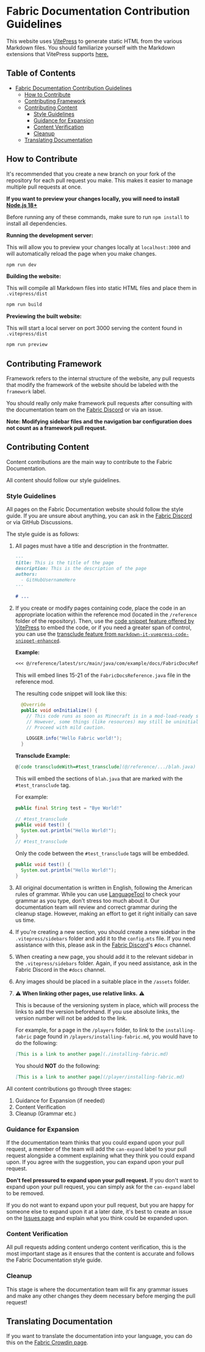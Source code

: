 # Fabric Documentation Contribution Guidelines

This website uses [VitePress](https://vitepress.dev/) to generate static HTML from the various Markdown files. You should familiarize yourself with the Markdown extensions that VitePress supports [here.](https://vitepress.dev/guide/markdown.html#features)

## Table of Contents

- [Fabric Documentation Contribution Guidelines](#fabric-documentation-contribution-guidelines)
  - [How to Contribute](#how-to-contribute)
  - [Contributing Framework](#contributing-framework)
  - [Contributing Content](#contributing-content)
    - [Style Guidelines](#style-guidelines)
    - [Guidance for Expansion](#guidance-for-expansion)
    - [Content Verification](#content-verification)
    - [Cleanup](#cleanup)
  - [Translating Documentation](#translating-documentation)

## How to Contribute

It's recommended that you create a new branch on your fork of the repository for each pull request you make. This makes it easier to manage multiple pull requests at once.

**If you want to preview your changes locally, you will need to install [Node.js 18+](https://nodejs.org/en/)**

Before running any of these commands, make sure to run `npm install` to install all dependencies.

**Running the development server:**

This will allow you to preview your changes locally at `localhost:3000` and will automatically reload the page when you make changes.

```bash
npm run dev
```

**Building the website:**

This will compile all Markdown files into static HTML files and place them in `.vitepress/dist`

```bash
npm run build
```

**Previewing the built website:**

This will start a local server on port 3000 serving the content found in `.vitepress/dist`

```bash
npm run preview
```

## Contributing Framework

Framework refers to the internal structure of the website, any pull requests that modify the framework of the website should be labeled with the `framework` label.

You should really only make framework pull requests after consulting with the documentation team on the [Fabric Discord](https://discord.gg/v6v4pMv) or via an issue.

**Note: Modifying sidebar files and the navigation bar configuration does not count as a framework pull request.**

## Contributing Content

Content contributions are the main way to contribute to the Fabric Documentation.

All content should follow our style guidelines.

### Style Guidelines

All pages on the Fabric Documentation website should follow the style guide. If you are unsure about anything, you can ask in the [Fabric Discord](https://discord.gg/v6v4pMv) or via GitHub Discussions.

The style guide is as follows:

1. All pages must have a title and description in the frontmatter.

    ```md
    ---
    title: This is the title of the page
    description: This is the description of the page
    authors:
      - GitHubUsernameHere
    ---

    # ...
    ```

2. If you create or modify pages containing code, place the code in an appropriate location within the reference mod (located in the `/reference` folder of the repository). Then, use the [code snippet feature offered by VitePress](https://vitepress.dev/guide/markdown#import-code-snippets) to embed the code, or if you need a greater span of control, you can use the [transclude feature from `markdown-it-vuepress-code-snippet-enhanced`](https://github.com/fabioaanthony/markdown-it-vuepress-code-snippet-enhanced).

    **Example:**

    ```md
    <<< @/reference/latest/src/main/java/com/example/docs/FabricDocsReference.java{15-21 java}
    ```

    This will embed lines 15-21 of the `FabricDocsReference.java` file in the reference mod.

    The resulting code snippet will look like this:

    ```java
      @Override
      public void onInitialize() {
        // This code runs as soon as Minecraft is in a mod-load-ready state.
        // However, some things (like resources) may still be uninitialized.
        // Proceed with mild caution.

        LOGGER.info("Hello Fabric world!");
      }
    ```

    **Transclude Example:**

    ```md
    @[code transcludeWith=#test_transclude](@/reference/.../blah.java)
    ```

    This will embed the sections of `blah.java` that are marked with the `#test_transclude` tag.

    For example:

    ```java
    public final String test = "Bye World!"

    // #test_transclude
    public void test() {
      System.out.println("Hello World!");
    }
    // #test_transclude
    ```

    Only the code between the `#test_transclude` tags will be embedded.

    ```java
    public void test() {
      System.out.println("Hello World!");
    }
    ```

3. All original documentation is written in English, following the American rules of grammar. While you can use [LanguageTool](https://languagetool.org/) to check your grammar as you type, don't stress too much about it. Our documentation team will review and correct grammar during the cleanup stage. However, making an effort to get it right initially can save us time.

4. If you're creating a new section, you should create a new sidebar in the `.vitepress/sidebars` folder and add it to the `config.mts` file. If you need assistance with this, please ask in the [Fabric Discord](https://discord.gg/v6v4pMv)'s `#docs` channel.

5. When creating a new page, you should add it to the relevant sidebar in the `.vitepress/sidebars` folder. Again, if you need assistance, ask in the Fabric Discord in the `#docs` channel.

6. Any images should be placed in a suitable place in the `/assets` folder.

7. ⚠️ **When linking other pages, use relative links.** ⚠️

    This is because of the versioning system in place, which will process the links to add the version beforehand. If you use absolute links, the version number will not be added to the link.

    For example, for a page in the `/players` folder, to link to the `installing-fabric` page found in `/players/installing-fabric.md`, you would have to do the following:

    ```md
    [This is a link to another page](./installing-fabric.md)
    ```

    You should **NOT** do the following:

    ```md
    [This is a link to another page](/player/installing-fabric.md)
    ```

All content contributions go through three stages:

1. Guidance for Expansion (if needed)
2. Content Verification
3. Cleanup (Grammar etc.)

### Guidance for Expansion

If the documentation team thinks that you could expand upon your pull request, a member of the team will add the `can-expand` label to your pull request alongside a comment explaining what they think you could expand upon. If you agree with the suggestion, you can expand upon your pull request.

**Don't feel pressured to expand upon your pull request.** If you don't want to expand upon your pull request, you can simply ask for the `can-expand` label to be removed.

If you do not want to expand upon your pull request, but you are happy for someone else to expand upon it at a later date, it's best to create an issue on the [Issues page](https://github.com/FabricMC/fabric-docs/issues) and explain what you think could be expanded upon.

### Content Verification

All pull requests adding content undergo content verification, this is the most important stage as it ensures that the content is accurate and follows the Fabric Documentation style guide.

### Cleanup

This stage is where the documentation team will fix any grammar issues and make any other changes they deem necessary before merging the pull request!

## Translating Documentation

If you want to translate the documentation into your language, you can do this on the [Fabric Crowdin page](https://crowdin.com/project/fabricmc).
